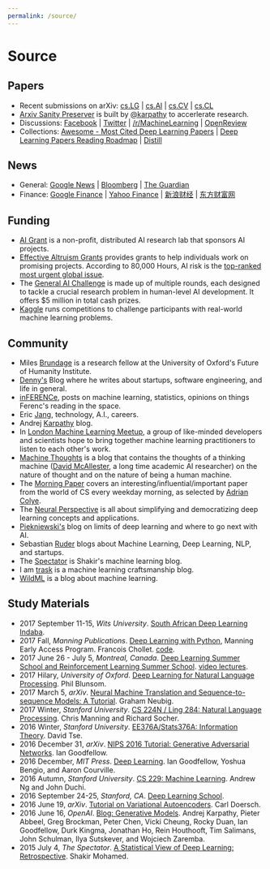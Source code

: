 ```yaml
---
permalink: /source/
---
```

# Source

## Papers

* Recent submissions on arXiv: [cs.LG](https://arxiv.org/list/cs.LG/recent) \| [cs.AI](https://arxiv.org/list/cs.AI/recent) \| [cs.CV](https://arxiv.org/list/cs.CV/recent) \| [cs.CL](https://arxiv.org/list/cs.CL/recent)
* [Arxiv Sanity Preserver](http://www.arxiv-sanity.com/toptwtr?timefilter=week) is built by [@karpathy](https://twitter.com/karpathy) to accerlerate research.
* Discussions: [Facebook](https://www.facebook.com/) \| [Twitter](https://twitter.com/) \| [/r/MachineLearning](https://www.reddit.com/r/MachineLearning/) \| [OpenReview](https://openreview.net/)
* Collections: [Awesome - Most Cited Deep Learning Papers](https://github.com/terryum/awesome-deep-learning-papers) \| [Deep Learning Papers Reading Roadmap](https://github.com/songrotek/Deep-Learning-Papers-Reading-Roadmap) \| [Distill](http://distill.pub/)

## News

* General: [Google News](https://news.google.com/) \| [Bloomberg](https://www.bloomberg.com/) \| [The Guardian](https://www.theguardian.com/)
* Finance: [Google Finance](https://finance.google.com) \| [Yahoo Finance](https://finance.yahoo.com/) \| [新浪财经](http://finance.sina.com.cn/) \| [东方财富网](http://www.eastmoney.com/)

## Funding

* [AI Grant](https://aigrant.org/) is a non-profit, distributed AI research lab that sponsors AI projects.
* [Effective Altruism Grants](https://www.effectivealtruism.org/grants/) provides grants to help individuals work on promising projects. According to 80,000 Hours, AI risk is the [top-ranked most urgent global issue](https://80000hours.org/articles/cause-selection/).
* The [General AI Challenge](https://www.general-ai-challenge.org/) is made up of multiple rounds, each designed to tackle a crucial research problem in human-level AI development. It offers $5 million in total cash prizes.
* [Kaggle](https://www.kaggle.com/) runs competitions to challenge participants with real-world machine learning problems.

## Community

* Miles [Brundage](http://www.milesbrundage.com/blog-posts) is a research fellow at the University of Oxford's Future of Humanity Institute.
* [Denny's](http://blog.dennybritz.com/) Blog where he writes about startups, software engineering, and life in general.
* [inFERENCe](http://www.inference.vc/), posts on machine learning, statistics, opinions on things Ferenc's reading in the space.
* Eric [Jang](http://blog.evjang.com/), technology, A.I., careers.
* Andrej [Karpathy](http://karpathy.github.io/) blog.
* In [London Machine Learning Meetup](https://www.meetup.com/London-Machine-Learning-Meetup/), a group of like-minded developers and scientists hope to bring together machine learning practitioners to listen to each other's work.
* [Machine Thoughts](https://machinethoughts.wordpress.com/) is a blog that contains the thoughts of a thinking machine ([David McAllester](http://ttic.uchicago.edu/~dmcallester/), a long time academic AI researcher) on the nature of thought and on the nature of being a human machine.
* The [Morning Paper](https://blog.acolyer.org/) covers an interesting/influential/important paper from the world of CS every weekday morning, as selected by [Adrian Colye](https://twitter.com/adriancolyer).
* The [Neural Perspective](https://theneuralperspective.com/) is all about simplifying and democratizing deep learning concepts and applications.
* [Piekniewski's](http://blog.piekniewski.info/) blog on limits of deep learning and where to go next with AI.
* Sebastian [Ruder](http://sebastianruder.com/) blogs about Machine Learning, Deep Learning, NLP, and startups.
* The [Spectator](http://blog.shakirm.com/) is Shakir's machine learning blog.
* I am [trask](https://iamtrask.github.io/) is a machine learning craftsmanship blog.
* [WildML](http://www.wildml.com/) is a blog about machine learning.

## Study Materials

* 2017 September 11-15, *Wits University*. [South African Deep Learning Indaba](http://www.deeplearningindaba.com/).
* 2017 Fall, *Manning Publications*. [Deep Learning with Python](https://www.manning.com/books/deep-learning-with-python), Manning Early Access Program. Francois Chollet. [code](https://github.com/fchollet/deep-learning-with-python-notebooks).
* 2017 June 26 - July 5, *Montreal, Canada*. [Deep Learning Summer School and Reinforcement Learning Summer School](https://mila.umontreal.ca/en/cours/deep-learning-summer-school-2017/). [video lectures](http://videolectures.net/deeplearning2017_montreal/).
* 2017 Hilary, *University of Oxford*. [Deep Learning for Natural Language Processing](https://github.com/oxford-cs-deepnlp-2017/lectures). Phil Blunsom.
* 2017 March 5, *arXiv*. [Neural Machine Translation and Sequence-to-sequence Models: A Tutorial](https://arxiv.org/abs/1703.01619). Graham Neubig.
* 2017 Winter, *Stanford University*. [CS 224N / Ling 284: Natural Language Processing](http://web.stanford.edu/class/cs224n/). Chris Manning and Richard Socher.
* 2016 Winter, *Stanford University*. [EE376A/Stats376A: Information Theory](http://web.stanford.edu/class/ee376a/). David Tse.
* 2016 December 31, *arXiv*. [NIPS 2016 Tutorial: Generative Adversarial Networks](https://arxiv.org/abs/1701.00160). Ian Goodfellow.
* 2016 December, *MIT Press*. [Deep Learning](http://www.deeplearningbook.org/). Ian Goodfellow, Yoshua Bengio, and Aaron Courville.
* 2016 Autumn, *Stanford University*. [CS 229: Machine Learning](http://cs229.stanford.edu/). Andrew Ng and John Duchi.
* 2016 September 24-25, *Stanford, CA*. [Deep Learning School](https://www.bayareadlschool.org/).
* 2016 June 19, *arXiv*. [Tutorial on Variational Autoencoders](https://arxiv.org/abs/1606.05908). Carl Doersch.
* 2016 June 16, *OpenAI*. [Blog: Generative Models](https://openai.com/blog/generative-models/). Andrej Karpathy, Pieter Abbeel, Greg Brockman, Peter Chen, Vicki Cheung, Rocky Duan, Ian Goodfellow, Durk Kingma, Jonathan Ho, Rein Houthooft, Tim Salimans, John Schulman, Ilya Sutskever, and Wojciech Zaremba.
* 2015 July 4, *The Spectator*. [A Statistical View of Deep Learning: Retrospective](http://blog.shakirm.com/2015/07/a-statistical-view-of-deep-learning-retrospective/). Shakir Mohamed.

